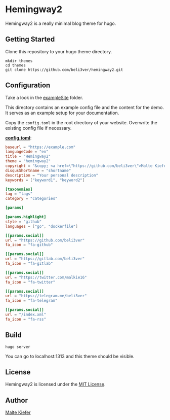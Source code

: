 # Hemingway2

Hemingway2 is a really minimal blog theme for hugo.

## Getting Started

Clone this repository to your hugo theme directory.

```
mkdir themes
cd themes
git clone https://github.com/beli3ver/hemingway2.git
```

## Configuration

Take a look in the [exampleSite](https://github.com/beli3ver/hemingway2/tree/master/exampleSite) folder.

This directory contains an example config file and the content for the demo.
It serves as an example setup for your documentation.

Copy the `config.toml` in the root directory of your website. Overwrite the existing config file if necessary.

__[config.toml](https://github.com/beli3ver/hemingway2/blob/master/exampleSite/config.toml)__:

```toml
baseurl = "https://example.com"
languageCode = "en"
title = "Hemingway2"
theme = "hemingway2"
copyright = "&copy; <a href=\"https://github.com/beli3ver\">Malte Kiefer</a> 2016"
disqusShortname = "shortname"
description = "Your personal description"
keywords = ["keyword1", "keyword2"]

[taxonomies]
tag = "tags"
category = "categories"

[params]

[params.highlight]
style = "github"
languages = ["go", "dockerfile"]

[[params.social]]
url = "https://github.com/beli3ver"
fa_icon = "fa-github"

[[params.social]]
url = "https://gitlab.com/beli3ver"
fa_icon = "fa-gitlab"

[[params.social]]
url = "https://twitter.com/malkie16"
fa_icon = "fa-twitter"

[[params.social]]
url = "https://telegram.me/beli3ver"
fa_icon = "fa-telegram"

[[params.social]]
url = "/index.xml"
fa_icon = "fa-rss"
```

## Build

```
hugo server
```

You can go to localhost:1313 and this theme should be visible.

## License

Hemingway2 is licensed under the [MIT License](LICENSE.md).

## Author

[Malte Kiefer](https://github.com/beli3ver)
